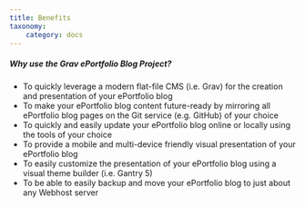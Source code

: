 ```yaml
---
title: Benefits
taxonomy:
    category: docs
---
```


##### Why use the Grav ePortfolio Blog Project?
* To quickly leverage a modern flat-file CMS (i.e. Grav) for the creation and presentation of your ePortfolio blog
* To make your ePortfolio blog content future-ready by mirroring all ePortfolio blog pages on the Git service (e.g. GitHub) of your choice
* To quickly and easily update your ePortfolio blog online or locally using the tools of your choice
* To provide a mobile and multi-device friendly visual presentation of your ePortfolio blog
* To easily customize the presentation of your ePortfolio blog using a visual theme builder (i.e. Gantry 5)
* To be able to easily backup and move your ePortfolio blog to just about any Webhost server
